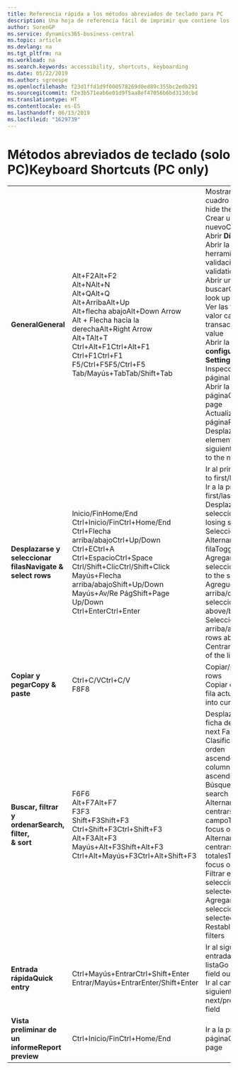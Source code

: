 ```yaml
---
title: Referencia rápida a los métodos abreviados de teclado para PC
description: Una hoja de referencia fácil de imprimir que contiene los métodos abreviados de teclado más populares para usuarios de PC.
author: SorenGP
ms.service: dynamics365-business-central
ms.topic: article
ms.devlang: na
ms.tgt_pltfrm: na
ms.workload: na
ms.search.keywords: accessibility, shortcuts, keyboarding
ms.date: 05/22/2019
ms.author: sgroespe
ms.openlocfilehash: f23d1ffd1d9f000578269d0ed89c355bc2edb291
ms.sourcegitcommit: f2e3b571eab6e01d9f5aa8ef47056b6bd313dcbd
ms.translationtype: HT
ms.contentlocale: es-ES
ms.lasthandoff: 06/13/2019
ms.locfileid: "1629739"
---
```

# <a name="keyboard-shortcuts-pc-only"></a><span data-ttu-id="49936-103">Métodos abreviados de teclado (solo PC)</span><span class="sxs-lookup"><span data-stu-id="49936-103">Keyboard Shortcuts (PC only)</span></span>

||||  
|----------------|-----------|----------------|
|<span data-ttu-id="49936-104">**General**</span><span class="sxs-lookup"><span data-stu-id="49936-104">**General**</span></span>|<span data-ttu-id="49936-105">Alt+F2</span><span class="sxs-lookup"><span data-stu-id="49936-105">Alt+F2</span></span><br /><span data-ttu-id="49936-106">Alt+N</span><span class="sxs-lookup"><span data-stu-id="49936-106">Alt+N</span></span><br /><span data-ttu-id="49936-107">Alt+Q</span><span class="sxs-lookup"><span data-stu-id="49936-107">Alt+Q</span></span><br /><span data-ttu-id="49936-108">Alt+Arriba</span><span class="sxs-lookup"><span data-stu-id="49936-108">Alt+Up</span></span><br /><span data-ttu-id="49936-109">Alt+flecha abajo</span><span class="sxs-lookup"><span data-stu-id="49936-109">Alt+Down Arrow</span></span><br /><span data-ttu-id="49936-110">Alt + Flecha hacia la derecha</span><span class="sxs-lookup"><span data-stu-id="49936-110">Alt+Right Arrow</span></span><br /><span data-ttu-id="49936-111">Alt+T</span><span class="sxs-lookup"><span data-stu-id="49936-111">Alt+T</span></span><br /><span data-ttu-id="49936-112">Ctrl+Alt+F1</span><span class="sxs-lookup"><span data-stu-id="49936-112">Ctrl+Alt+F1</span></span><br /><span data-ttu-id="49936-113">Ctrl+F1</span><span class="sxs-lookup"><span data-stu-id="49936-113">Ctrl+F1</span></span><br /><span data-ttu-id="49936-114">F5/Ctrl+F5</span><span class="sxs-lookup"><span data-stu-id="49936-114">F5/Ctrl+F5</span></span><br /><span data-ttu-id="49936-115">Tab/Mayús+Tab</span><span class="sxs-lookup"><span data-stu-id="49936-115">Tab/Shift+Tab</span></span><br />|<span data-ttu-id="49936-116">Mostrar u ocultar el panel de cuadro informativo</span><span class="sxs-lookup"><span data-stu-id="49936-116">Show and hide the FactBox pane</span></span><br /><span data-ttu-id="49936-117">Crear un registro nuevo</span><span class="sxs-lookup"><span data-stu-id="49936-117">Create a new record</span></span><br /><span data-ttu-id="49936-118">Abrir **Dígame**</span><span class="sxs-lookup"><span data-stu-id="49936-118">Open **Tell me**</span></span><br /><span data-ttu-id="49936-119">Abrir la información sobre herramientas o el error de validación</span><span class="sxs-lookup"><span data-stu-id="49936-119">Open tooltip or validation error</span></span><br /><span data-ttu-id="49936-120">Abrir un menú desplegable o buscar</span><span class="sxs-lookup"><span data-stu-id="49936-120">Open a drop-down or look up</span></span><br /><span data-ttu-id="49936-121">Ver las transacciones para el valor calculado</span><span class="sxs-lookup"><span data-stu-id="49936-121">See the transactions for calculated value</span></span><br /><span data-ttu-id="49936-122">Abrir la página **Mi configuración**</span><span class="sxs-lookup"><span data-stu-id="49936-122">Open the **My Settings** page</span></span><br /><span data-ttu-id="49936-123">Inspeccionar la página</span><span class="sxs-lookup"><span data-stu-id="49936-123">Inspect the page</span></span><br /><span data-ttu-id="49936-124">Abrir la ayuda de la página</span><span class="sxs-lookup"><span data-stu-id="49936-124">Open help for the page</span></span><br /><span data-ttu-id="49936-125">Actualizar o volver a cargar la página</span><span class="sxs-lookup"><span data-stu-id="49936-125">Refresh/reload page</span></span><br /><span data-ttu-id="49936-126">Desplazar el enfoque al elemento siguiente/anterior</span><span class="sxs-lookup"><span data-stu-id="49936-126">Move focus to the next/previous element</span></span>|
|<span data-ttu-id="49936-127">**Desplazarse y <br />seleccionar filas**</span><span class="sxs-lookup"><span data-stu-id="49936-127">**Navigate &<br />select rows**</span></span>| <span data-ttu-id="49936-128">Inicio/Fin</span><span class="sxs-lookup"><span data-stu-id="49936-128">Home/End</span></span><br /><span data-ttu-id="49936-129">Ctrl+Inicio/Fin</span><span class="sxs-lookup"><span data-stu-id="49936-129">Ctrl+Home/End</span></span> <br /><span data-ttu-id="49936-130">Ctrl+Flecha arriba/abajo</span><span class="sxs-lookup"><span data-stu-id="49936-130">Ctrl+Up/Down</span></span><br /><span data-ttu-id="49936-131">Ctrl+E</span><span class="sxs-lookup"><span data-stu-id="49936-131">Ctrl+A</span></span> <br /><span data-ttu-id="49936-132">Ctrl+Espacio</span><span class="sxs-lookup"><span data-stu-id="49936-132">Ctrl+Space</span></span><br /><span data-ttu-id="49936-133">Ctrl/Shift+Clic</span><span class="sxs-lookup"><span data-stu-id="49936-133">Ctrl/Shift+Click</span></span><br /><span data-ttu-id="49936-134">Mayús+Flecha arriba/abajo</span><span class="sxs-lookup"><span data-stu-id="49936-134">Shift+Up/Down</span></span><br /><span data-ttu-id="49936-135">Mayús+Av/Re Pág</span><span class="sxs-lookup"><span data-stu-id="49936-135">Shift+Page Up/Down</span></span><br /><span data-ttu-id="49936-136">Ctrl+Enter</span><span class="sxs-lookup"><span data-stu-id="49936-136">Ctrl+Enter</span></span>| <span data-ttu-id="49936-137">Ir al primer/último campo</span><span class="sxs-lookup"><span data-stu-id="49936-137">Go to first/last field</span></span><br /><span data-ttu-id="49936-138">Ir a la primera/última fila</span><span class="sxs-lookup"><span data-stu-id="49936-138">Go to first/last row</span></span><br /><span data-ttu-id="49936-139">Desplazarse sin perder la selección</span><span class="sxs-lookup"><span data-stu-id="49936-139">Navigate without losing selection</span></span><br /><span data-ttu-id="49936-140">Seleccionar todo</span><span class="sxs-lookup"><span data-stu-id="49936-140">Select all</span></span><br /><span data-ttu-id="49936-141">Alternar la selección de la fila</span><span class="sxs-lookup"><span data-stu-id="49936-141">Toggle row selection</span></span><br /> <span data-ttu-id="49936-142">Agregar la fila o las filas a la selección</span><span class="sxs-lookup"><span data-stu-id="49936-142">Add the row/rows to the selection</span></span><br /><span data-ttu-id="49936-143">Agregue una fila arriba/debajo de la selección</span><span class="sxs-lookup"><span data-stu-id="49936-143">Add row above/below to selection</span></span><br /><span data-ttu-id="49936-144">Seleccionar filas visibles arriba/abajo</span><span class="sxs-lookup"><span data-stu-id="49936-144">Select visible rows above/below</span></span> <br /><span data-ttu-id="49936-145">Centrarse en la lista</span><span class="sxs-lookup"><span data-stu-id="49936-145">Focus out of the list</span></span>|
|<span data-ttu-id="49936-146">**Copiar y pegar**</span><span class="sxs-lookup"><span data-stu-id="49936-146">**Copy & paste**</span></span>|<span data-ttu-id="49936-147">Ctrl+C/V</span><span class="sxs-lookup"><span data-stu-id="49936-147">Ctrl+C/V</span></span><br /><span data-ttu-id="49936-148">F8</span><span class="sxs-lookup"><span data-stu-id="49936-148">F8</span></span>|<span data-ttu-id="49936-149">Copiar/pegar filas</span><span class="sxs-lookup"><span data-stu-id="49936-149">Copy/paste rows</span></span><br /><span data-ttu-id="49936-150">Copiar campo de arriba a la fila actual</span><span class="sxs-lookup"><span data-stu-id="49936-150">Copy field above into current row</span></span>|
|<span data-ttu-id="49936-151">**Buscar, filtrar <br />y ordenar**</span><span class="sxs-lookup"><span data-stu-id="49936-151">**Search, filter, <br />& sort**</span></span>|<span data-ttu-id="49936-152">F6</span><span class="sxs-lookup"><span data-stu-id="49936-152">F6</span></span><br /><span data-ttu-id="49936-153">Alt+F7</span><span class="sxs-lookup"><span data-stu-id="49936-153">Alt+F7</span></span><br /><span data-ttu-id="49936-154">F3</span><span class="sxs-lookup"><span data-stu-id="49936-154">F3</span></span><br /><span data-ttu-id="49936-155">Shift+F3</span><span class="sxs-lookup"><span data-stu-id="49936-155">Shift+F3</span></span><br /><span data-ttu-id="49936-156">Ctrl+Shift+F3</span><span class="sxs-lookup"><span data-stu-id="49936-156">Ctrl+Shift+F3</span></span><br /><span data-ttu-id="49936-157">Alt+F3</span><span class="sxs-lookup"><span data-stu-id="49936-157">Alt+F3</span></span><br /><span data-ttu-id="49936-158">Mayús+Alt+F3</span><span class="sxs-lookup"><span data-stu-id="49936-158">Shift+Alt+F3</span></span><br /><span data-ttu-id="49936-159">Ctrl+Alt+Mayús+F3</span><span class="sxs-lookup"><span data-stu-id="49936-159">Ctrl+Alt+Shift+F3</span></span>|<span data-ttu-id="49936-160">Desplazarse a la siguiente ficha desplegable</span><span class="sxs-lookup"><span data-stu-id="49936-160">Move to next FastTab</span></span><br /><span data-ttu-id="49936-161">Clasificar la columna en orden ascendente/descendente</span><span class="sxs-lookup"><span data-stu-id="49936-161">Sort column in ascending/descending order</span></span><br /><span data-ttu-id="49936-162">Búsqueda alternativa</span><span class="sxs-lookup"><span data-stu-id="49936-162">Toggle search</span></span><br /><span data-ttu-id="49936-163">Alternar el panel de filtros; centrarse en los filtros de campo</span><span class="sxs-lookup"><span data-stu-id="49936-163">Toggle filter pane; focus on field filters</span></span><br /><span data-ttu-id="49936-164">Alternar el panel de filtros; centrarse en los filtros de totales</span><span class="sxs-lookup"><span data-stu-id="49936-164">Toggle filter pane; focus on totals filters</span></span><br /><span data-ttu-id="49936-165">Filtrar en el valor de la celda seleccionada</span><span class="sxs-lookup"><span data-stu-id="49936-165">Filter on selected cell value</span></span><br /><span data-ttu-id="49936-166">Agregar un filtro en el campo seleccionado</span><span class="sxs-lookup"><span data-stu-id="49936-166">Add filter on selected field</span></span><br /><span data-ttu-id="49936-167">Restablecer filtros</span><span class="sxs-lookup"><span data-stu-id="49936-167">Reset filters</span></span>|
|<span data-ttu-id="49936-168">**Entrada rápida**</span><span class="sxs-lookup"><span data-stu-id="49936-168">**Quick entry**</span></span>|<span data-ttu-id="49936-169">Ctrl+Mayús+Entrar</span><span class="sxs-lookup"><span data-stu-id="49936-169">Ctrl+Shift+Enter</span></span><br /><span data-ttu-id="49936-170">Entrar/Mayús+Entrar</span><span class="sxs-lookup"><span data-stu-id="49936-170">Enter/Shift+Enter</span></span>|<span data-ttu-id="49936-171">Ir al siguiente campo de entrada rápida fuera de una lista</span><span class="sxs-lookup"><span data-stu-id="49936-171">Go to next Quick Entry field outside a list</span></span><br /><span data-ttu-id="49936-172">Ir al campo de entrada rápida siguiente/anterior</span><span class="sxs-lookup"><span data-stu-id="49936-172">Go to next/previous Quick Entry field</span></span>|
|<span data-ttu-id="49936-173">**Vista preliminar de un informe**</span><span class="sxs-lookup"><span data-stu-id="49936-173">**Report preview**</span></span>|<span data-ttu-id="49936-174">Ctrl+Inicio/Fin</span><span class="sxs-lookup"><span data-stu-id="49936-174">Ctrl+Home/End</span></span>|<span data-ttu-id="49936-175">Ir a la primera/última página</span><span class="sxs-lookup"><span data-stu-id="49936-175">Go to the first/last page</span></span>|

<!-- old
||||  
|----------------|-----------|----------------|
|**General**|Alt+F2<br />Alt+N<br />Alt+Q<br />Alt+Up<br />Alt+Down Arrow<br />Alt+Right Arrow<br />Alt+T<br />Ctrl+Alt+F1<br />Ctrl+F1<br />F5/Ctrl+F5<br />Tab/Shift+Tab<br />|Show and hide the FactBox pane.<br />Create a new record.<br />Open **Tell me**<br />Open tooltip or validation error<br />Open a drop-down or look up<br />See the transactions for calculated value<br />Open the **My Settings** page.<br />Inspect the page<br />Open help for the page<br />Close the current page or drop-down<br />Refresh/reload page<br />Move focus to the next/previous element|
|**Navigate &<br />select rows**| Home/End<br />Ctrl+Home/End <br />Ctrl+Up/Down<br />Ctrl+A <br />Ctrl+Space<br />Ctrl/Shift+Click<br />Shift+Up/Down<br />Shift+Page Up/Down<br />Ctrl+Enter| Go to first/last field<br />Go to first/last row<br />Navigate without losing selection<br />Select all<br />Toggle row selection<br /> Add the row/rows to the selection<br />Add row above/below to selection<br />Select visible rows above/below <br />Focus out of the list|
|**Copy & paste**|Ctrl+C<br />Ctrl+V<br />F8|Copy rows<br />Paste rows<br />Copy field above into current row|
|**Search, filter, <br />& sort**|Alt+F7<br />F3<br />Shift+F3<br />Ctrl+Shift+F3<br />Alt+F3<br />Shift+Alt+F3<br />Ctrl+Alt+Shift+F3|Move to next FastTab.<br />Sort column in ascending/descending order<br />Toggle search<br />Toggle filter pane; focus on field filters<br />Toggle filter pane; focus on totals filters<br />Filter on selected cell value<br />Add filter on selected field<br />Reset filters|
|**Quick entry**|Ctrl+Shift+Enter<br />Enter/Shift+Enter|Go to next Quick Entry field outside a list<br />Go to next/previous Quick Entry field|
|**Report preview**|Up/Down<br />Right/Left<br />Ctrl+Home/End<br />Page Up/Down|Scroll up and down the page<br />Scroll to the right/left <br />Go to the first/last page<br />Go to the previous/next page|
-->